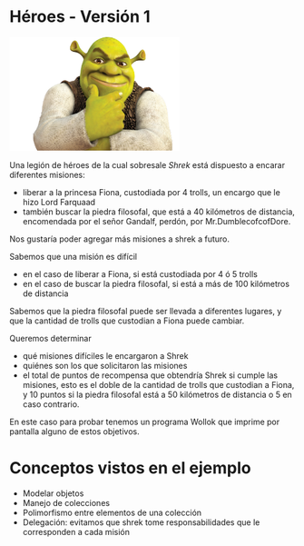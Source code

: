 
# Héroes - Versión 1

<img src="img/shrek.jpg" height="200" width="300">

Una legión de héroes de la cual sobresale *Shrek* está dispuesto a encarar diferentes misiones: 

* liberar a la princesa Fiona, custodiada por 4 trolls, un encargo que le hizo Lord Farquaad
* también buscar la piedra filosofal, que está a 40 kilómetros de distancia, encomendada por el señor Gandalf, perdón, por Mr.DumblecofcofDore. 

Nos gustaría poder agregar más misiones a shrek a futuro.

Sabemos que una misión es difícil

* en el caso de liberar a Fiona, si está custodiada por 4 ó 5 trolls
* en el caso de buscar la piedra filosofal, si está a más de 100 kilómetros de distancia

Sabemos que la piedra filosofal puede ser llevada a diferentes lugares, y que la cantidad de trolls que custodian a Fiona puede cambiar.

Queremos determinar

* qué misiones difíciles le encargaron a Shrek
* quiénes son los que solicitaron las misiones
* el total de puntos de recompensa que obtendría Shrek si cumple las misiones, esto es el doble de la cantidad de trolls que custodian a Fiona, y 10 puntos si la piedra filosofal está a 50 kilómetros de distancia o 5 en caso contrario.

En este caso para probar tenemos un programa Wollok que imprime por pantalla alguno de estos objetivos.

# Conceptos vistos en el ejemplo

* Modelar objetos
* Manejo de colecciones
* Polimorfismo entre elementos de una colección
* Delegación: evitamos que shrek tome responsabilidades que le corresponden a cada misión

